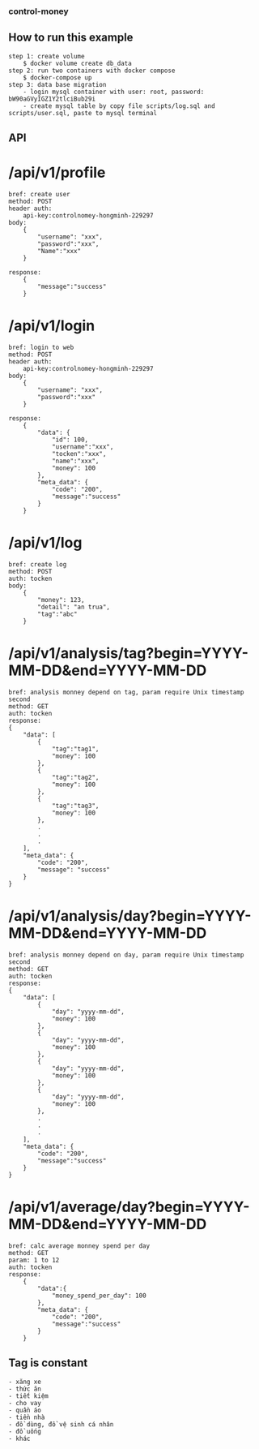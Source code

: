 ### control-money
## How to run this example
    step 1: create volume
        $ docker volume create db_data
    step 2: run two containers with docker compose
        $ docker-compose up
    step 3: data base migration
        - login mysql container with user: root, password: bW90aGVyIGZ1Y2tlciBub29i
        - create mysql table by copy file scripts/log.sql and scripts/user.sql, paste to mysql terminal

## API   
# /api/v1/profile
    bref: create user
    method: POST
    header auth:
        api-key:controlnomey-hongminh-229297
    body:
        {
            "username": "xxx",
            "password":"xxx",
            "Name":"xxx"
        }
    
    response:
        {
            "message":"success"
        }

# /api/v1/login
    bref: login to web
    method: POST
    header auth:
        api-key:controlnomey-hongminh-229297
    body:
        {
            "username": "xxx",
            "password":"xxx"            
        }
    
    response:
        {
            "data": {
                "id": 100,
                "username":"xxx",
                "tocken":"xxx",
                "name":"xxx",
                "money": 100                                
            },
            "meta_data": {
                "code": "200",
                "message":"success"
            }
        }

# /api/v1/log
    bref: create log 
    method: POST
    auth: tocken
    body:
        {
            "money": 123,
            "detail": "an trua",
            "tag":"abc"
        } 

# /api/v1/analysis/tag?begin=YYYY-MM-DD&end=YYYY-MM-DD
    bref: analysis monney depend on tag, param require Unix timestamp second
    method: GET
    auth: tocken
    response:
    {
        "data": [
            {
                "tag":"tag1",
                "money": 100
            },
            {
                "tag":"tag2",
                "money": 100
            },
            {
                "tag":"tag3",
                "money": 100
            },
            .
            .
            .
        ],
        "meta_data": {
            "code": "200",
            "message": "success"
        }
    }
    
# /api/v1/analysis/day?begin=YYYY-MM-DD&end=YYYY-MM-DD
    bref: analysis monney depend on day, param require Unix timestamp second
    method: GET
    auth: tocken
    response:
    {
        "data": [
            {
                "day": "yyyy-mm-dd",
                "money": 100
            },
            {
                "day": "yyyy-mm-dd",
                "money": 100
            },
            {
                "day": "yyyy-mm-dd",
                "money": 100
            },
            {
                "day": "yyyy-mm-dd",
                "money": 100
            },
            .
            .
            .
        ],
        "meta_data": {
            "code": "200",
            "message":"success"
        }        
    }

# /api/v1/average/day?begin=YYYY-MM-DD&end=YYYY-MM-DD
    bref: calc average monney spend per day
    method: GET
    param: 1 to 12
    auth: tocken
    response:
        {
            "data":{
                "money_spend_per_day": 100
            },
            "meta_data": {
                "code": "200",
                "message":"success"
            }
        }
## Tag is constant
    - xăng xe
    - thức ăn 
    - tiết kiệm
    - cho vay
    - quần áo
    - tiền nhà
    - đồ dùng, đồ vệ sinh cá nhân
    - đồ uống
    - khác
    